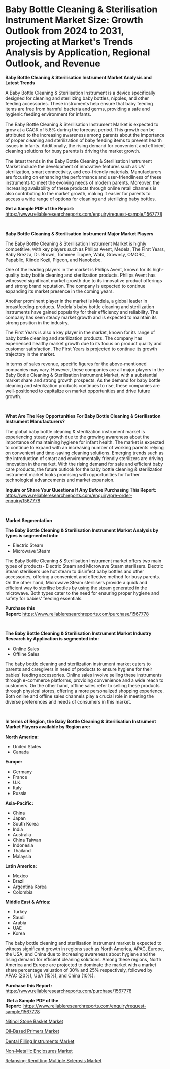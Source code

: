 <p><h1>Baby Bottle Cleaning & Sterilisation Instrument Market Size: Growth Outlook from 2024 to 2031, projecting at Market's Trends Analysis by Application, Regional Outlook, and Revenue</h1></p><p><strong>Baby Bottle Cleaning & Sterilisation Instrument Market Analysis and Latest Trends</strong></p>
<p><p>A Baby Bottle Cleaning & Sterilisation Instrument is a device specifically designed for cleaning and sterilizing baby bottles, nipples, and other feeding accessories. These instruments help ensure that baby feeding items are free from harmful bacteria and germs, providing a safe and hygienic feeding environment for infants. </p><p>The Baby Bottle Cleaning & Sterilisation Instrument Market is expected to grow at a CAGR of 5.8% during the forecast period. This growth can be attributed to the increasing awareness among parents about the importance of proper cleaning and sterilization of baby feeding items to prevent health issues in infants. Additionally, the rising demand for convenient and efficient cleaning solutions for busy parents is driving the market growth.</p><p>The latest trends in the Baby Bottle Cleaning & Sterilisation Instrument Market include the development of innovative features such as UV sterilization, smart connectivity, and eco-friendly materials. Manufacturers are focusing on enhancing the performance and user-friendliness of these instruments to meet the evolving needs of modern parents. Moreover, the increasing availability of these products through online retail channels is also contributing to the market growth, making it easier for parents to access a wide range of options for cleaning and sterilizing baby bottles.</p></p>
<p><strong>Get a Sample PDF of the Report:&nbsp;</strong> <a href="https://www.reliableresearchreports.com/enquiry/request-sample/1567778">https://www.reliableresearchreports.com/enquiry/request-sample/1567778</a></p>
<p>&nbsp;</p>
<p><strong>Baby Bottle Cleaning & Sterilisation Instrument Major Market Players</strong></p>
<p><p>The Baby Bottle Cleaning & Sterilisation Instrument Market is highly competitive, with key players such as Philips Avent, Medela, The First Years, Baby Brezza, Dr. Brown, Tommee Tippee, Wabi, Grownsy, OMORC, Papablic, Kiinde Kozii, Pigeon, and Nanobebe.</p><p>One of the leading players in the market is Philips Avent, known for its high-quality baby bottle cleaning and sterilization products. Philips Avent has witnessed significant market growth due to its innovative product offerings and strong brand reputation. The company is expected to continue expanding its market presence in the coming years.</p><p>Another prominent player in the market is Medela, a global leader in breastfeeding products. Medela's baby bottle cleaning and sterilization instruments have gained popularity for their efficiency and reliability. The company has seen steady market growth and is expected to maintain its strong position in the industry.</p><p>The First Years is also a key player in the market, known for its range of baby bottle cleaning and sterilization products. The company has experienced healthy market growth due to its focus on product quality and customer satisfaction. The First Years is projected to continue its growth trajectory in the market.</p><p>In terms of sales revenue, specific figures for the above-mentioned companies may vary. However, these companies are all major players in the Baby Bottle Cleaning & Sterilisation Instrument Market, with a substantial market share and strong growth prospects. As the demand for baby bottle cleaning and sterilization products continues to rise, these companies are well-positioned to capitalize on market opportunities and drive future growth.</p></p>
<p>&nbsp;</p>
<p><strong>What Are The Key Opportunities For Baby Bottle Cleaning & Sterilisation Instrument Manufacturers?</strong></p>
<p><p>The global baby bottle cleaning & sterilization instrument market is experiencing steady growth due to the growing awareness about the importance of maintaining hygiene for infant health. The market is expected to continue to expand with an increasing number of working parents relying on convenient and time-saving cleaning solutions. Emerging trends such as the introduction of smart and environmentally friendly sterilizers are driving innovation in the market. With the rising demand for safe and efficient baby care products, the future outlook for the baby bottle cleaning & sterilization instrument market looks promising with opportunities for further technological advancements and market expansion.</p></p>
<p><strong>Inquire or Share Your Questions If Any Before Purchasing This Report:</strong> <a href="https://www.reliableresearchreports.com/enquiry/pre-order-enquiry/1567778">https://www.reliableresearchreports.com/enquiry/pre-order-enquiry/1567778</a></p>
<p>&nbsp;</p>
<p><strong>Market Segmentation</strong></p>
<p><strong>The Baby Bottle Cleaning & Sterilisation Instrument Market Analysis by types is segmented into:</strong></p>
<p><ul><li>Electric Steam</li><li>Microwave Steam</li></ul></p>
<p><p>The Baby Bottle Cleaning & Sterilisation Instrument market offers two main types of products- Electric Steam and Microwave Steam sterilisers. Electric Steam sterilisers use hot steam to disinfect baby bottles and other accessories, offering a convenient and effective method for busy parents. On the other hand, Microwave Steam sterilisers provide a quick and efficient way to sterilise bottles by using the steam generated in the microwave. Both types cater to the need for ensuring proper hygiene and safety for babies' feeding essentials.</p></p>
<p><strong>Purchase this Report:&nbsp;</strong><a href="https://www.reliableresearchreports.com/purchase/1567778">https://www.reliableresearchreports.com/purchase/1567778</a></p>
<p>&nbsp;</p>
<p><strong>The Baby Bottle Cleaning & Sterilisation Instrument Market Industry Research by Application is segmented into:</strong></p>
<p><ul><li>Online Sales</li><li>Offline Sales</li></ul></p>
<p><p>The baby bottle cleaning and sterilization instrument market caters to parents and caregivers in need of products to ensure hygiene for their babies' feeding accessories. Online sales involve selling these instruments through e-commerce platforms, providing convenience and a wide reach to customers. On the other hand, offline sales refer to selling these products through physical stores, offering a more personalized shopping experience. Both online and offline sales channels play a crucial role in meeting the diverse preferences and needs of consumers in this market.</p></p>
<p>&nbsp;</p>
<p><strong>In terms of Region, the Baby Bottle Cleaning & Sterilisation Instrument Market Players available by Region are:</strong></p>
<p>
    <p> <strong> North America: </strong>
        <ul>
            <li>United States</li>
            <li>Canada</li>
        </ul>
        </p> 
    <p> <strong> Europe: </strong>
        <ul>
            <li>Germany</li>
            <li>France</li>
            <li>U.K.</li>
            <li>Italy</li>
            <li>Russia</li>
        </ul>
        </p> 
    <p> <strong> Asia-Pacific: </strong>
        <ul>
            <li>China</li>
            <li>Japan</li>
            <li>South Korea</li>
            <li>India</li>
            <li>Australia</li>
            <li>China Taiwan</li>
            <li>Indonesia</li>
            <li>Thailand</li>
            <li>Malaysia</li>
        </ul>
        </p> 
    <p> <strong> Latin America: </strong>
        <ul>
            <li>Mexico</li>
            <li>Brazil</li>
            <li>Argentina Korea</li>
            <li>Colombia</li>
        </ul>
        </p> 
    <p> <strong> Middle East & Africa: </strong>
        <ul>
            <li>Turkey</li>
            <li>Saudi</li>
            <li>Arabia</li>
            <li>UAE</li>
            <li>Korea</li>
        </ul>
    </p>
    </p>
<p><p>The baby bottle cleaning and sterilisation instrument market is expected to witness significant growth in regions such as North America, APAC, Europe, the USA, and China due to increasing awareness about hygiene and the rising demand for efficient cleaning solutions. Among these regions, North America and Europe are projected to dominate the market with a market share percentage valuation of 30% and 25% respectively, followed by APAC (20%), USA (15%), and China (10%).</p></p>
<p><strong>Purchase this Report: </strong><a href="https://www.reliableresearchreports.com/purchase/1567778">https://www.reliableresearchreports.com/purchase/1567778</a></p>
<p>&nbsp;<strong>Get a Sample PDF of the Report:&nbsp;&nbsp;</strong><a href="https://www.reliableresearchreports.com/enquiry/request-sample/1567778">https://www.reliableresearchreports.com/enquiry/request-sample/1567778</a></p>
<p><strong></strong></p>
<p><p><a href="https://medium.com/@rosiekuhn_28077/nitinol-stone-basket-market-size-reveals-the-best-marketing-channels-in-global-industry-29f59410bde0">Nitinol Stone Basket Market</a></p><p><a href="https://github.com/peachesmcdowel1/Market-Research-Report-List-1/blob/main/oil-based-primers-market.md">Oil-Based Primers Market</a></p><p><a href="https://medium.com/@rosiekuhn_28077/dental-filling-instruments-market-furnishes-information-on-market-share-market-trends-and-market-53fca9d50be0">Dental Filling Instruments Market</a></p><p><a href="https://github.com/redneck06/Market-Research-Report-List-1/blob/main/non-metallic-enclosures-market.md">Non-Metallic Enclosures Market</a></p><p><a href="https://medium.com/@jerrodhilll68/relapsing-remitting-multiple-sclerosis-market-exploring-market-share-market-trends-and-future-89201a031485">Relapsing-Remitting Multiple Sclerosis Market</a></p></p>